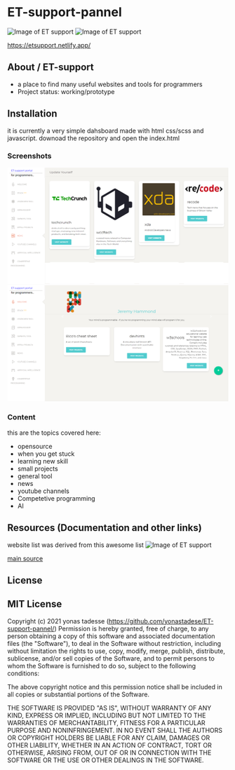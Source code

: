 # ET-support-pannel
![Image of ET support](https://img.shields.io/badge/et%20support-lets%20build%20it-blue) ![Image of ET support](https://img.shields.io/badge/opensource-html-red)

https://etsupport.netlify.app/

## About / ET-support

* a place to find many useful websites and tools for programmers
* Project status: working/prototype

## Installation
it is currently a very simple dahsboard made with html css/scss and javascript.
downoad the repository and open the index.html


### Screenshots
![Image of ET support](https://raw.githubusercontent.com/yonastadese/ET-support-pannel/main/screencapture-file-C-Users-mr-robot-Music-de-support-panel-ET-support-panel-news-html-2021-01-22-00_54_22.png)
![Image of ET support](https://raw.githubusercontent.com/yonastadese/ET-support-pannel/main/screencapture-file-C-Users-mr-robot-Music-de-support-panel-ET-support-panel-index-html-2021-01-22-00_52_49.png)

### Content

this are the topics covered here:

* opensource
* when you get stuck
* learning new skill
* small projects
* general tool
* news
* youtube channels
* Competetive programming
* AI


## Resources (Documentation and other links)
website list was derived from this awesome list
![Image of ET support](https://github.com/sindresorhus/awesome/blob/main/media/logo.svg)

[main source](https://github.com/sindresorhus/awesome)

## License

MIT License
-----------

Copyright (c) 2021 yonas tadesse (https://github.com/yonastadese/ET-support-pannel/)
Permission is hereby granted, free of charge, to any person
obtaining a copy of this software and associated documentation
files (the "Software"), to deal in the Software without
restriction, including without limitation the rights to use,
copy, modify, merge, publish, distribute, sublicense, and/or sell
copies of the Software, and to permit persons to whom the
Software is furnished to do so, subject to the following
conditions:

The above copyright notice and this permission notice shall be
included in all copies or substantial portions of the Software.

THE SOFTWARE IS PROVIDED "AS IS", WITHOUT WARRANTY OF ANY KIND,
EXPRESS OR IMPLIED, INCLUDING BUT NOT LIMITED TO THE WARRANTIES
OF MERCHANTABILITY, FITNESS FOR A PARTICULAR PURPOSE AND
NONINFRINGEMENT. IN NO EVENT SHALL THE AUTHORS OR COPYRIGHT
HOLDERS BE LIABLE FOR ANY CLAIM, DAMAGES OR OTHER LIABILITY,
WHETHER IN AN ACTION OF CONTRACT, TORT OR OTHERWISE, ARISING
FROM, OUT OF OR IN CONNECTION WITH THE SOFTWARE OR THE USE OR
OTHER DEALINGS IN THE SOFTWARE.
